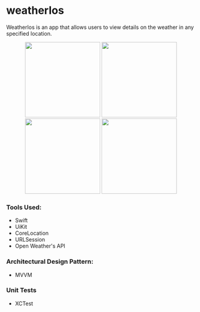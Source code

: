 # weatherIos #

WeatherIos is an app that allows users to view details on the weather in any specified location.


<p align="center">
  <img src="https://user-images.githubusercontent.com/66224847/183879915-dac5b545-5dab-4f0e-8b8d-efb29a0f2004.png" width="200" />
  <img src="https://user-images.githubusercontent.com/66224847/183879930-b40146e0-2be0-4c0c-8f9f-41c159f02fd7.png" width="200" /> 
  <img src="https://user-images.githubusercontent.com/66224847/183879932-69d1806a-87de-4ebd-bfe9-f9ead3cd32a6.png" width="200"/>
  <img src="https://user-images.githubusercontent.com/66224847/183879949-56cd07d6-5d94-4434-b0d0-a01ea48694c2.png" width="200" /> 
</p>


### Tools Used: ###
* Swift
* UiKit
* CoreLocation
* URLSession
* Open Weather's API

### Architectural Design Pattern:
* MVVM

### Unit Tests
* XCTest
